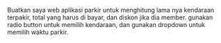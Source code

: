 Buatkan saya web aplikasi parkir untuk menghitung lama nya kendaraan terpakir, total yang harus di bayar, dan diskon jika dia member.
gunakan radio button untuk memilih kendaraan, dan gunakan dropdown untuk memilih waktu parkir.
